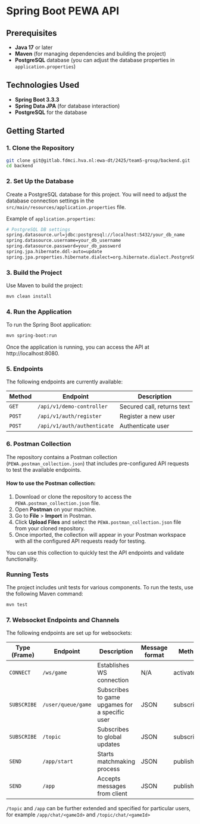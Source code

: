 # Spring Boot PEWA API

## Prerequisites

- **Java 17** or later
- **Maven** (for managing dependencies and building the project)
- **PostgreSQL** database (you can adjust the database properties in `application.properties`)

## Technologies Used

- **Spring Boot 3.3.3**
- **Spring Data JPA** (for database interaction)
- **PostgreSQL** for the database

## Getting Started

### 1. Clone the Repository

```bash
git clone git@gitlab.fdmci.hva.nl:ewa-dt/2425/team5-group/backend.git
cd backend
```

### 2. Set Up the Database

Create a PostgreSQL database for this project. You will need to adjust the database connection settings in the `src/main/resources/application.properties` file.

Example of `application.properties`:
```bash
# PostgreSQL DB settings
spring.datasource.url=jdbc:postgresql://localhost:5432/your_db_name
spring.datasource.username=your_db_username
spring.datasource.password=your_db_password
spring.jpa.hibernate.ddl-auto=update
spring.jpa.properties.hibernate.dialect=org.hibernate.dialect.PostgreSQLDialect
```

### 3. Build the Project

Use Maven to build the project:
```bash
mvn clean install
```

### 4. Run the Application

To run the Spring Boot application:

```bash
mvn spring-boot:run
```
Once the application is running, you can access the API at http://localhost:8080.

### 5. Endpoints

The following endpoints are currently available:

| Method   | Endpoint            | Description              |
| -------- | ------------------- | ------------------------ |
| `GET`    | `/api/v1/demo-controller`      | Secured call, returns text |
| `POST`   | `/api/v1/auth/register`      | Register a new user      |
| `POST` | `/api/v1/auth/authenticate` | Authenticate user      |

### 6. Postman Collection

The repository contains a Postman collection (`PEWA.postman_collection.json`) that includes pre-configured API requests to test the available endpoints.

#### How to use the Postman collection:

1. Download or clone the repository to access the `PEWA.postman_collection.json` file.
2. Open **Postman** on your machine.
3. Go to **File** > **Import** in Postman.
4. Click **Upload Files** and select the `PEWA.postman_collection.json` file from your cloned repository.
5. Once imported, the collection will appear in your Postman workspace with all the configured API requests ready for testing.

You can use this collection to quickly test the API endpoints and validate functionality.


### Running Tests

The project includes unit tests for various components. To run the tests, use the following Maven command:

```bash
mvn test
```
### 7. Websocket Endpoints and Channels

The following endpoints are set up for websockets:

| Type (Frame) | Endpoint           | Description                                    | Message format | Method      |
|--------------|--------------------|------------------------------------------------|----------------|-------------|
| `CONNECT`    | `/ws/game`         | Establishes WS connection                      | N/A            | activate()  |
| `SUBSCRIBE`  | `/user/queue/game` | Subscribes to game upgames for a specific user | JSON           | subscribe() |
| `SUBSCRIBE`  | `/topic`           | Subscribes to global updates                   | JSON           | subscribe() |
| `SEND`       | `/app/start`       | Starts matchmaking process                     | JSON           | publish()   |
| `SEND`       | `/app`             | Accepts messages from client                   | JSON           | publish()   |

`/topic`
and 
`/app` can be further extended and specified for particular users, for example `/app/chat/<gameId>` and `/topic/chat/<gameId>`